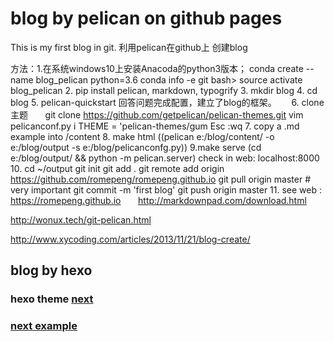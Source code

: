 # blog by pelican on github pages

This is my first blog in git.
利用pelican在github上 创建blog

方法：1.在系统windows10上安装Anacoda的python3版本；
        conda create --name blog_pelican python=3.6
        conda info -e
        git bash> source activate blog_pelican
      2. pip install pelican, markdown, typogrify
      3. mkdir blog
      4. cd blog
      5. pelican-quickstart
      回答问题完成配置，建立了blog的框架。
      6. clone 主题
       git clone https://github.com/getpelican/pelican-themes.git
       vim pelicanconf.py
       i 
       THEME = 'pelican-themes/gum
       Esc :wq
       7. copy a .md example into /content
       8. make html
       ((pelican e:/blog/content/ -o e:/blog/output -s e:/blog/pelicanconfg.py))
       9.make serve
       (cd e:/blog/output/ && python -m pelican.server)
       check in web: localhost:8000
       10. cd ~/output
       git init
       git add .
       git remote add origin https://github.com/romepeng/romepeng.github.io
       git pull origin master  # very important
       git commit -m 'first blog'
       git push origin master
       11. see web : https://romepeng.github.io
      
  http://markdownpad.com/download.html
  
  http://wonux.tech/git-pelican.html
  
  http://www.xycoding.com/articles/2013/11/21/blog-create/
  
  
  
  
  ## blog by hexo
  ### hexo theme  [next](http://notes.iissnan.com/ )
  ### [next example](http://notes.iissnan.com/2016/publishing-github-pages-with-travis-ci/)
      
      
